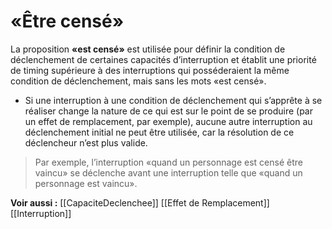 # «Être censé»
La proposition **«est censé»** est utilisée pour définir la condition de déclenchement de certaines capacités d’interruption et établit une priorité de timing supérieure à des interruptions qui posséderaient la même condition de déclenchement, mais sans les mots «est censé».

- Si une interruption à une condition de déclenchement qui s’apprête à se réaliser change la nature de ce qui est sur le point de se produire (par un effet de remplacement, par exemple), aucune autre interruption au déclenchement initial ne peut être utilisée, car la résolution de ce déclencheur n’est plus valide.

>Par exemple, l’interruption «quand un personnage est censé être vaincu» se déclenche avant une interruption telle que «quand un personnage est vaincu».

**Voir aussi :**
[[CapaciteDeclenchee]]
[[Effet de Remplacement]]
[[Interruption]]
